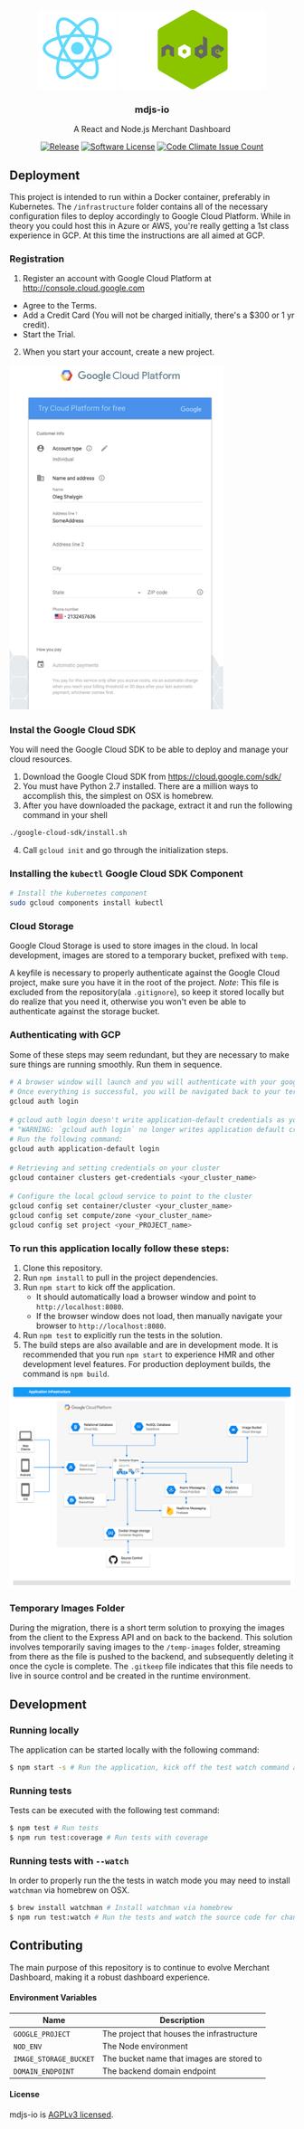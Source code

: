 <p align="center">
  <img alt="React Logo" src="docs/react.png" height="140" />
  <img alt="Node.js Logo" src="docs/nodejs.png" height="140" />
  <h3 align="center">mdjs-io</h3>
  <p align="center">A React and Node.js Merchant Dashboard</p>
  <p align="center">
    <a href="https://github.com/oshalygin/mdjs-io/releases/latest"><img alt="Release" src="https://img.shields.io/github/release/oshalygin/mdjs-io.svg?style=flat-square"></a>
    <a href="/LICENSE.md"><img alt="Software License" src="https://img.shields.io/badge/license-AGPLv3-brightgreen.svg?style=flat-square"></a>
    <a href="https://codeclimate.com/repos/59bede4e2bfc96025600026b/feed"><img alt="Code Climate Issue Count" src="https://codeclimate.com/repos/59bede4e2bfc96025600026b/badges/d8e88772201d137ea8b7/issue_count.svg"></a>
  </p>

## Deployment

This project is intended to run within a Docker container, preferably in Kubernetes.  The `/infrastructure` folder contains all of the necessary configuration files to deploy accordingly to Google Cloud Platform.  While in theory you could host this in Azure or AWS, you're really getting a 1st class experience in GCP.  At this time the instructions are all aimed at GCP.

### Registration

1. Register an account with Google Cloud Platform at http://console.cloud.google.com
  - Agree to the Terms.
  - Add a Credit Card (You will not be charged initially, there's a $300 or 1 yr credit).
  - Start the Trial.
2. When you start your account, create a new project.

<a href="/docs/gcp_registration.png?raw=true" target="_blank">
  <img src="/docs/gcp_registration.png?raw=true" alt="image" title="GCP Registration" style="max-width:75%;margin:0 auto;">
</a>

### Instal the Google Cloud SDK

You will need the Google Cloud SDK to be able to deploy and manage your cloud resources.

1. Download the Google Cloud SDK from https://cloud.google.com/sdk/ 
2. You must have Python 2.7 installed.  There are a million ways to accomplish this, the simplest on OSX is homebrew.
3. After you have downloaded the package, extract it and run the following command in your shell
```bash
./google-cloud-sdk/install.sh
```
4. Call `gcloud init` and go through the initialization steps.

### Installing the `kubectl` Google Cloud SDK Component

```bash
# Install the kubernetes component
sudo gcloud components install kubectl
```

### Cloud Storage

Google Cloud Storage is used to store images in the cloud.  In local development, images are stored to a temporary bucket, prefixed with `temp`.  

A keyfile is necessary to properly authenticate against the Google Cloud project, make sure you have it in the root of the project. _Note_: This file is excluded from the repository(ala `.gitignore`), so keep it stored locally but do realize that you need it, otherwise you won't even be able to authenticate against the storage bucket.

### Authenticating with GCP

Some of these steps may seem redundant, but they are necessary to make sure things are running smoothly.  Run them in sequence.

```bash
# A browser window will launch and you will authenticate with your google account.
# Once everything is successful, you will be navigated back to your terminal
gcloud auth login

# gcloud auth login doesn't write application-default credentials as you'll see from this message:
# "WARNING: `gcloud auth login` no longer writes application default credentials."
# Run the following command:
gcloud auth application-default login

# Retrieving and setting credentials on your cluster
gcloud container clusters get-credentials <your_cluster_name>

# Configure the local gcloud service to point to the cluster
gcloud config set container/cluster <your_cluster_name>
gcloud config set compute/zone <your_cluster_name>
gcloud config set project <your_PROJECT_name>

```

### To run this application locally follow these steps:

1.  Clone this repository.
2.  Run  `npm install`  to pull in the project dependencies.
3.  Run  `npm start`  to kick off the application.
    * It should automatically load a browser window and point to  `http://localhost:8080`.
    * If the browser window does not load, then manually navigate your browser to  `http://localhost:8080`.
4.  Run `npm test` to explicitly run the tests in the solution.
5.  The build steps are also available and are in development mode. It is recommended that you run `npm start` to experience HMR and other development level features.  For production deployment builds, the command is `npm build`.

![image](/docs/infrastructure-diagram.png?raw=true "Infrastructure")

### Temporary Images Folder
During the migration, there is a short term solution to proxying the images from the client to the Express API and on back to the backend.  This solution involves temporarily saving images to the `/temp-images` folder, streaming from there as the file is pushed to the backend, and subsequently deleting it once the cycle is complete.  The `.gitkeep` file indicates that this file needs to live in source control and be created in the runtime environment.

## Development

### Running locally
The application can be started locally with the following command:
```bash
$ npm start -s # Run the application, kick off the test watch command along with the lint watcher.
```

### Running tests
Tests can be executed with the following test command:
```bash
$ npm test # Run tests
$ npm run test:coverage # Run tests with coverage
```

### Running tests with `--watch`
In order to properly run the the tests in watch mode you may need to install `watchman` via homebrew on OSX.
```bash
$ brew install watchman # Install watchman via homebrew
$ npm run test:watch # Run the tests and watch the source code for changes, re-running tests accordingly
```

## Contributing

The main purpose of this repository is to continue to evolve Merchant Dashboard, making it a robust dashboard experience.


#### Environment Variables
| **Name** | **Description**|
|----------|-------|
| `GOOGLE_PROJECT` | The project that houses the infrastructure   | |
| `NOD_ENV` | The Node environment   | |
| `IMAGE_STORAGE_BUCKET` | The bucket name that images are stored to   | |
| `DOMAIN_ENDPOINT` | The backend domain endpoint   | |

#### License

mdjs-io is [AGPLv3 licensed](./LICENSE.md).